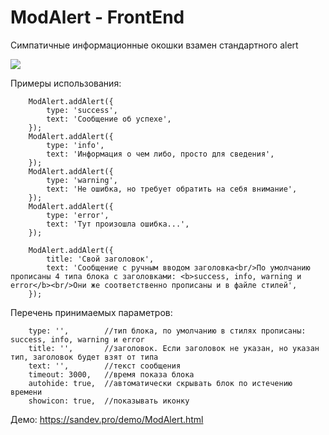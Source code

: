 # ModAlert - FrontEnd
Симпатичные информационные окошки взамен стандартного alert

<img src="https://image.prntscr.com/image/KIYMQAbaS-CuVS-vAwbniw.png" />

Примеры использования:
```
	ModAlert.addAlert({
		type: 'success',
		text: 'Сообщение об успехе',
	});
	ModAlert.addAlert({
		type: 'info',
		text: 'Информация о чем либо, просто для сведения',
	});
	ModAlert.addAlert({
		type: 'warning',
		text: 'Не ошибка, но требует обратить на себя внимание',
	});
	ModAlert.addAlert({
		type: 'error',
		text: 'Тут произошла ошибка...',
	});

	ModAlert.addAlert({
		title: 'Свой заголовок',
		text: 'Сообщение с ручным вводом заголовка<br/>По умолчанию прописаны 4 типа блока с заголовками: <b>success, info, warning и error</b><br/>Они же соответственно прописаны и в файле стилей',
	});
```

Перечень принимаемых параметров:
```
	type: '',        //тип блока, по умолчанию в стилях прописаны: success, info, warning и error
	title: '',       //заголовок. Если заголовок не указан, но указан тип, заголовок будет взят от типа
	text: '',        //текст сообщения
	timeout: 3000,   //время показа блока
	autohide: true,  //автоматически скрывать блок по истечению времени
	showicon: true,  //показывать иконку
```


Демо: https://sandev.pro/demo/ModAlert.html

